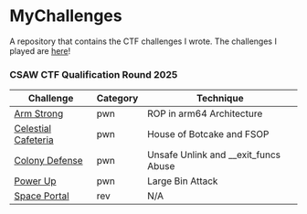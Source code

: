 # MyChallenges

A repository that contains the CTF challenges I wrote. The challenges I played are [here](https://github.com/XinshengZhu/CTFs)!

### CSAW CTF Qualification Round 2025

| Challenge | Category | Technique |
|---------------|---------------|---------------|
| [Arm Strong](./CSAW-CTF-2025-Quals/pwn/arm-strong/) | pwn | ROP in arm64 Architecture |
| [Celestial Cafeteria](./CSAW-CTF-2025-Quals/pwn/celestial-cafeteria/) | pwn | House of Botcake and FSOP |
| [Colony Defense](./CSAW-CTF-2025-Quals/pwn/colony-defense/) | pwn | Unsafe Unlink and __exit_funcs Abuse |
| [Power Up](./CSAW-CTF-2025-Quals/pwn/power-up/) | pwn | Large Bin Attack |
| [Space Portal](./CSAW-CTF-2025-Quals/rev/space-portal/) | rev | N/A |
